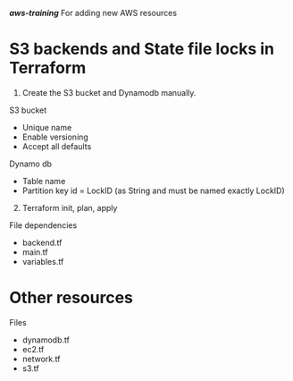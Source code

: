 ***aws-training***
For adding new AWS resources

# S3 backends and State file locks in Terraform
1. Create the S3 bucket and Dynamodb manually. 

S3 bucket 
  - Unique name 
  - Enable versioning 
  - Accept all defaults 

Dynamo db 
  - Table name 
  - Partition key id = LockID (as String and must be named exactly LockID) 

2. Terraform init, plan, apply 

File dependencies
- backend.tf
- main.tf
- variables.tf

# Other resources

Files
- dynamodb.tf
- ec2.tf
- network.tf
- s3.tf

